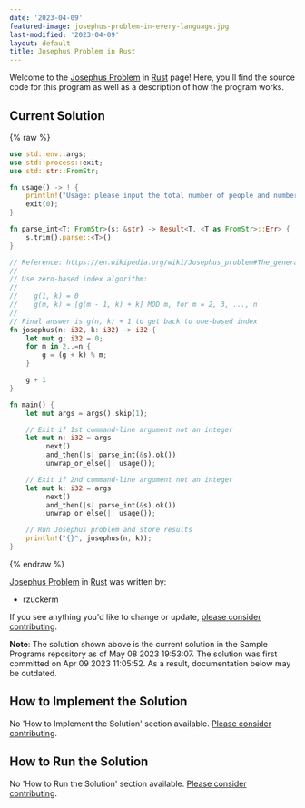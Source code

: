 ```yaml
---
date: '2023-04-09'
featured-image: josephus-problem-in-every-language.jpg
last-modified: '2023-04-09'
layout: default
title: Josephus Problem in Rust
---
```


Welcome to the [Josephus Problem](https://sampleprograms.io/projects/josephus-problem) in [Rust](https://sampleprograms.io/languages/rust) page! Here, you'll find the source code for this program as well as a description of how the program works.

## Current Solution

{% raw %}

```rust
use std::env::args;
use std::process::exit;
use std::str::FromStr;

fn usage() -> ! {
    println!("Usage: please input the total number of people and number of people to skip.");
    exit(0);
}

fn parse_int<T: FromStr>(s: &str) -> Result<T, <T as FromStr>::Err> {
    s.trim().parse::<T>()
}

// Reference: https://en.wikipedia.org/wiki/Josephus_problem#The_general_case
//
// Use zero-based index algorithm:
//
//    g(1, k) = 0
//    g(m, k) = [g(m - 1, k) + k] MOD m, for m = 2, 3, ..., n
//
// Final answer is g(n, k) + 1 to get back to one-based index
fn josephus(n: i32, k: i32) -> i32 {
    let mut g: i32 = 0;
    for m in 2..=n {
        g = (g + k) % m;
    }

    g + 1
}

fn main() {
    let mut args = args().skip(1);

    // Exit if 1st command-line argument not an integer
    let mut n: i32 = args
        .next()
        .and_then(|s| parse_int(&s).ok())
        .unwrap_or_else(|| usage());

    // Exit if 2nd command-line argument not an integer
    let mut k: i32 = args
        .next()
        .and_then(|s| parse_int(&s).ok())
        .unwrap_or_else(|| usage());

    // Run Josephus problem and store results
    println!("{}", josephus(n, k));
}
```

{% endraw %}

[Josephus Problem](https://sampleprograms.io/projects/josephus-problem) in [Rust](https://sampleprograms.io/languages/rust) was written by:

- rzuckerm

If you see anything you'd like to change or update, [please consider contributing](https://github.com/TheRenegadeCoder/sample-programs).

**Note**: The solution shown above is the current solution in the Sample Programs repository as of May 08 2023 19:53:07. The solution was first committed on Apr 09 2023 11:05:52. As a result, documentation below may be outdated.

## How to Implement the Solution

No 'How to Implement the Solution' section available. [Please consider contributing](https://github.com/TheRenegadeCoder/sample-programs-website).

## How to Run the Solution

No 'How to Run the Solution' section available. [Please consider contributing](https://github.com/TheRenegadeCoder/sample-programs-website).
